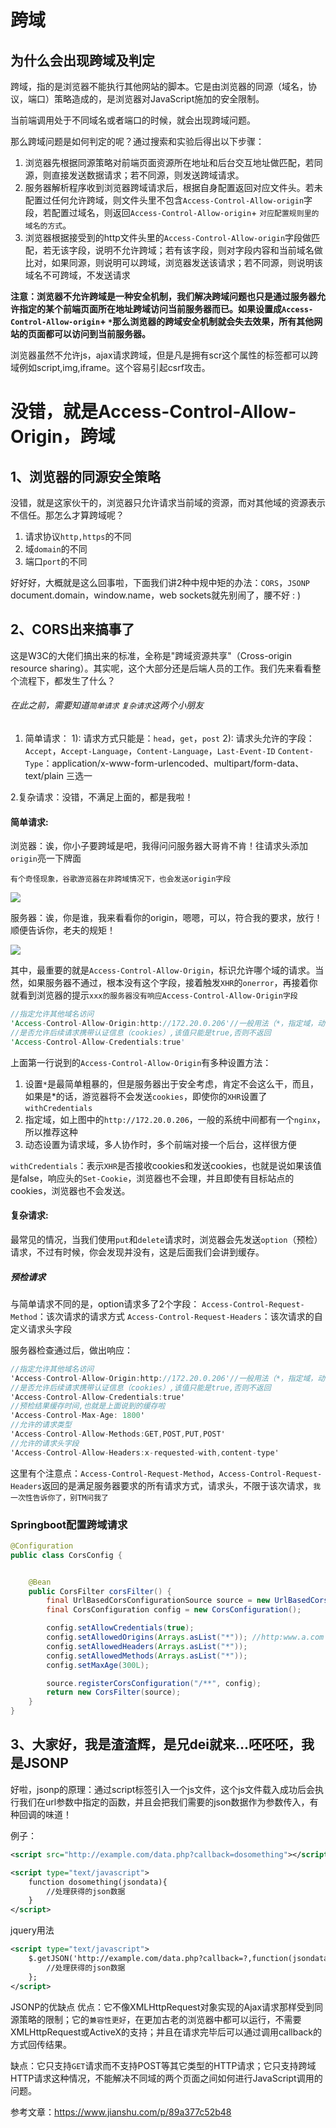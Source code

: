 # 跨域

## 为什么会出现跨域及判定

跨域，指的是浏览器不能执行其他网站的脚本。它是由浏览器的同源（域名，协议，端口）策略造成的，是浏览器对JavaScript施加的安全限制。

当前端调用处于不同域名或者端口的时候，就会出现跨域问题。

那么跨域问题是如何判定的呢？通过搜索和实验后得出以下步骤：

1. 浏览器先根据同源策略对前端页面资源所在地址和后台交互地址做匹配，若同源，则直接发送数据请求；若不同源，则发送跨域请求。
2. 服务器解析程序收到浏览器跨域请求后，根据自身配置返回对应文件头。若未配置过任何允许跨域，则文件头里不包含`Access-Control-Allow-origin`字段，若配置过域名，则返回`Access-Control-Allow-origin`+ `对应配置规则里的域名的方式`。
3. 浏览器根据接受到的http文件头里的`Access-Control-Allow-origin`字段做匹配，若无该字段，说明不允许跨域；若有该字段，则对字段内容和当前域名做比对，如果同源，则说明可以跨域，浏览器发送该请求；若不同源，则说明该域名不可跨域，不发送请求

**注意：浏览器不允许跨域是一种安全机制，我们解决跨域问题也只是通过服务器允许指定的某个前端页面所在地址跨域访问当前服务器而已。如果设置成`Access-Control-Allow-origin`+ `*`那么浏览器的跨域安全机制就会失去效果，所有其他网站的页面都可以访问到当前服务器。**

浏览器虽然不允许js，ajax请求跨域，但是凡是拥有scr这个属性的标签都可以跨域例如script,img,iframe。这个容易引起csrf攻击。

# 没错，就是Access-Control-Allow-Origin，跨域

## 1、浏览器的同源安全策略

没错，就是这家伙干的，浏览器只允许请求当前域的资源，而对其他域的资源表示不信任。那怎么才算跨域呢？

1. 请求协议`http,https`的不同
2. 域`domain`的不同
3. 端口`port`的不同

好好好，大概就是这么回事啦，下面我们讲2种中规中矩的办法：`CORS`，`JSONP`
 document.domain，window.name，web sockets就先别闹了，腰不好 : )

## 2、CORS出来搞事了

这是W3C的大佬们搞出来的标准，全称是"跨域资源共享"（Cross-origin resource sharing）。其实呢，这个大部分还是后端人员的工作。我们先来看看整个流程下，都发生了什么？

###### 在此之前，需要知道`简单请求` `复杂请求`这两个小朋友

1. 简单请求：
    1): 请求方式只能是：`head`，`get`，`post`
    2): 请求头允许的字段：`Accept`，`Accept-Language`，`Content-Language`，`Last-Event-ID`
    `Content-Type`：application/x-www-form-urlencoded、multipart/form-data、text/plain  三选一

2.复杂请求：没错，不满足上面的，都是我啦！

#### 简单请求:

浏览器：诶，你小子要跨域是吧，我得问问服务器大哥肯不肯！往请求头添加`origin`亮一下牌面

```
有个奇怪现象，谷歌游览器在非跨域情况下，也会发送origin字段
```

![](E:\gitbook\前端\请求头origin.PNG)

服务器：诶，你是谁，我来看看你的origin，嗯嗯，可以，符合我的要求，放行！顺便告诉你，老夫的规矩！

![](E:\gitbook\前端\响应头允许跨域的地址.PNG)

其中，最重要的就是`Access-Control-Allow-Origin`，标识允许哪个域的请求。当然，如果服务器不通过，根本没有这个字段，接着触发`XHR`的`onerror`，再接着你就看到浏览器的提示`xxx的服务器没有响应Access-Control-Allow-Origin字段`





```rust
//指定允许其他域名访问
'Access-Control-Allow-Origin:http://172.20.0.206'//一般用法（*，指定域，动态设置），3是因为*不允许携带认证头和cookies
//是否允许后续请求携带认证信息（cookies）,该值只能是true,否则不返回
'Access-Control-Allow-Credentials:true'
```

上面第一行说到的`Access-Control-Allow-Origin`有多种设置方法：

1. 设置`*`是最简单粗暴的，但是服务器出于安全考虑，肯定不会这么干，而且，如果是*的话，游览器将不会发送`cookies`，即使你的`XHR`设置了`withCredentials`
2. 指定域，如上图中的`http://172.20.0.206`，一般的系统中间都有一个`nginx`，所以推荐这种
3. 动态设置为请求域，多人协作时，多个前端对接一个后台，这样很方便

`withCredentials`：表示`XHR`是否接收cookies和发送cookies，也就是说如果该值是false，响应头的`Set-Cookie`，浏览器也不会理，并且即使有目标站点的cookies，浏览器也不会发送。

#### 复杂请求:

最常见的情况，当我们使用`put`和`delete`请求时，浏览器会先发送`option`（预检）请求，不过有时候，你会发现并没有，这是后面我们会讲到缓存。

##### 预检请求

与简单请求不同的是，option请求多了2个字段：
 `Access-Control-Request-Method`：该次请求的请求方式
 `Access-Control-Request-Headers`：该次请求的自定义请求头字段

服务器检查通过后，做出响应：



```csharp
//指定允许其他域名访问
'Access-Control-Allow-Origin:http://172.20.0.206'//一般用法（*，指定域，动态设置），3是因为*不允许携带认证头和cookies
//是否允许后续请求携带认证信息（cookies）,该值只能是true,否则不返回
'Access-Control-Allow-Credentials:true'
//预检结果缓存时间,也就是上面说到的缓存啦
'Access-Control-Max-Age: 1800'
//允许的请求类型
'Access-Control-Allow-Methods:GET,POST,PUT,POST'
//允许的请求头字段
'Access-Control-Allow-Headers:x-requested-with,content-type'
```

这里有个注意点：`Access-Control-Request-Method`，`Access-Control-Request-Headers`返回的是满足服务器要求的所有请求方式，请求头，不限于该次请求，`我一次性告诉你了，别TM问我了`

### Springboot配置跨域请求

```java
@Configuration
public class CorsConfig {


    @Bean
    public CorsFilter corsFilter() {
        final UrlBasedCorsConfigurationSource source = new UrlBasedCorsConfigurationSource();
        final CorsConfiguration config = new CorsConfiguration();

        config.setAllowCredentials(true);
        config.setAllowedOrigins(Arrays.asList("*")); //http:www.a.com
        config.setAllowedHeaders(Arrays.asList("*"));
        config.setAllowedMethods(Arrays.asList("*"));
        config.setMaxAge(300L);

        source.registerCorsConfiguration("/**", config);
        return new CorsFilter(source);
    }
}
```



## 3、大家好，我是渣渣辉，是兄dei就来...呸呸呸，我是JSONP

好啦，jsonp的原理：通过script标签引入一个js文件，这个js文件载入成功后会执行我们在url参数中指定的函数，并且会把我们需要的json数据作为参数传入，有种回调的味道！

例子：



```xml
<script src="http://example.com/data.php?callback=dosomething"></script>

<script type="text/javascript">
    function dosomething(jsondata){
        //处理获得的json数据
    }
</script>
```

jquery用法



```xml
<script type="text/javascript">
    $.getJSON('http://example.com/data.php?callback=?,function(jsondata)'){
        //处理获得的json数据
    };
</script>
```

JSONP的优缺点
 优点：它不像XMLHttpRequest对象实现的Ajax请求那样受到同源策略的限制；它的`兼容性更好`，在更加古老的浏览器中都可以运行，不需要XMLHttpRequest或ActiveX的支持；并且在请求完毕后可以通过调用callback的方式回传结果。

缺点：它只支持`GET`请求而不支持POST等其它类型的HTTP请求；它只支持跨域HTTP请求这种情况，不能解决不同域的两个页面之间如何进行JavaScript调用的问题。



参考文章：https://www.jianshu.com/p/89a377c52b48
